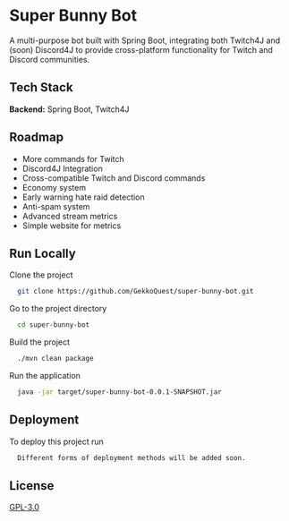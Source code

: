 
# Super Bunny Bot

A multi-purpose bot built with Spring Boot, integrating both Twitch4J and (soon) Discord4J to provide cross-platform functionality for Twitch and Discord communities.


## Tech Stack

**Backend:** Spring Boot, Twitch4J


## Roadmap

- More commands for Twitch
- Discord4J Integration
- Cross-compatible Twitch and Discord commands
- Economy system
- Early warning hate raid detection
- Anti-spam system
- Advanced stream metrics
- Simple website for metrics
## Run Locally

Clone the project

```bash
  git clone https://github.com/GekkoQuest/super-bunny-bot.git
```

Go to the project directory

```bash
  cd super-bunny-bot
```

Build the project

```bash
  ./mvn clean package
```

Run the application

```bash
  java -jar target/super-bunny-bot-0.0.1-SNAPSHOT.jar
```


## Deployment

To deploy this project run

```bash
  Different forms of deployment methods will be added soon.
```


## License

[GPL-3.0](https://choosealicense.com/licenses/gpl-3.0/)
